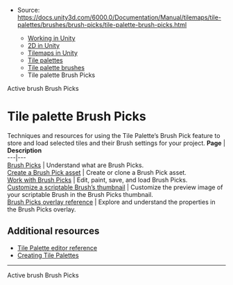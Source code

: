 * Source: https://docs.unity3d.com/6000.0/Documentation/Manual/tilemaps/tile-palettes/brushes/brush-picks/tile-palette-brush-picks.html

  * [Working in Unity](https://docs.unity3d.com/6000.0/Documentation/Manual/working-in-unity.html)
  * [2D in Unity](https://docs.unity3d.com/6000.0/Documentation/Manual/Unity2D.html)
  * [Tilemaps in Unity](https://docs.unity3d.com/6000.0/Documentation/Manual/tilemaps/tilemaps-landing.html)
  * [Tile palettes](https://docs.unity3d.com/6000.0/Documentation/Manual/tilemaps/tile-palettes/tile-palette-landing.html)
  * [Tile palette brushes](https://docs.unity3d.com/6000.0/Documentation/Manual/tilemaps/tile-palettes/brushes/tile-palette-brushes-landing.html)
  * Tile palette Brush Picks


[](https://docs.unity3d.com/6000.0/Documentation/Manual/tilemaps/tile-palettes/brushes/active-brush.html)
Active brush
[](https://docs.unity3d.com/6000.0/Documentation/Manual/tilemaps/tile-palettes/brushes/brush-picks/brush-picks.html)
Brush Picks
# Tile palette Brush Picks
Techniques and resources for using the Tile Palette’s Brush Pick feature to store and load selected tiles and their Brush settings for your project.
**Page** | **Description**  
---|---  
[Brush Picks](https://docs.unity3d.com/6000.0/Documentation/Manual/tilemaps/tile-palettes/brushes/brush-picks/brush-picks.html) | Understand what are Brush Picks.  
[Create a Brush Pick asset](https://docs.unity3d.com/6000.0/Documentation/Manual/tilemaps/tile-palettes/brushes/brush-picks/create-brush-pick-asset.html) | Create or clone a Brush Pick asset.  
[Work with Brush Picks](https://docs.unity3d.com/6000.0/Documentation/Manual/tilemaps/tile-palettes/brushes/brush-picks/work-with-brush-picks.html) | Edit, paint, save, and load Brush Picks.  
[Customize a scriptable Brush’s thumbnail](https://docs.unity3d.com/6000.0/Documentation/Manual/tilemaps/tile-palettes/brushes/brush-picks/customize-scriptable-brush-thumbnail.html) | Customize the preview image of your scriptable Brush in the Brush Picks thumbnail.  
[Brush Picks overlay reference](https://docs.unity3d.com/6000.0/Documentation/Manual/tilemaps/tile-palettes/brushes/brush-picks/brush-picks-overlay-reference.html) | Explore and understand the properties in the Brush Picks overlay.  
## Additional resources
  * [Tile Palette editor reference](https://docs.unity3d.com/6000.0/Documentation/Manual/tilemaps/tile-palettes/tile-palette-editor-reference.html)
  * [Creating Tile Palettes](https://docs.unity3d.com/6000.0/Documentation/Manual/tilemaps/tile-palettes/create-tile-palette.html)


* * *
[](https://docs.unity3d.com/6000.0/Documentation/Manual/tilemaps/tile-palettes/brushes/active-brush.html)
Active brush
[](https://docs.unity3d.com/6000.0/Documentation/Manual/tilemaps/tile-palettes/brushes/brush-picks/brush-picks.html)
Brush Picks
